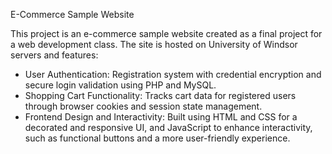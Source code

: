 E-Commerce Sample Website  

This project is an e-commerce sample website created as a final project for a web development class. The site is hosted on University of Windsor servers and features:  
- User Authentication: Registration system with credential encryption and secure login validation using PHP and MySQL.  
- Shopping Cart Functionality: Tracks cart data for registered users through browser cookies and session state management.  
- Frontend Design and Interactivity: Built using HTML and CSS for a decorated and responsive UI, and JavaScript to enhance interactivity, such as functional buttons and a more user-friendly experience.  
